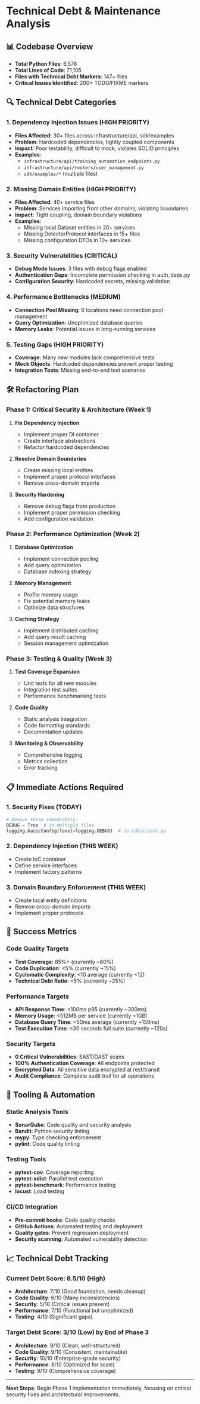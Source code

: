 # Technical Debt & Maintenance Analysis

## 📊 **Codebase Overview**
- **Total Python Files**: 6,576
- **Total Lines of Code**: 71,105
- **Files with Technical Debt Markers**: 147+ files
- **Critical Issues Identified**: 200+ TODO/FIXME markers

## 🔍 **Technical Debt Categories**

### **1. Dependency Injection Issues (HIGH PRIORITY)**
- **Files Affected**: 30+ files across infrastructure/api, sdk/examples
- **Problem**: Hardcoded dependencies, tightly coupled components
- **Impact**: Poor testability, difficult to mock, violates SOLID principles
- **Examples**:
  - `infrastructure/api/training_automation_endpoints.py`
  - `infrastructure/api/routers/user_management.py`
  - `sdk/examples/*` (multiple files)

### **2. Missing Domain Entities (HIGH PRIORITY)**  
- **Files Affected**: 40+ service files
- **Problem**: Services importing from other domains, violating boundaries
- **Impact**: Tight coupling, domain boundary violations
- **Examples**:
  - Missing local Dataset entities in 20+ services
  - Missing DetectorProtocol interfaces in 15+ files
  - Missing configuration DTOs in 10+ services

### **3. Security Vulnerabilities (CRITICAL)**
- **Debug Mode Issues**: 3 files with debug flags enabled
- **Authentication Gaps**: Incomplete permission checking in auth_deps.py
- **Configuration Security**: Hardcoded secrets, missing validation

### **4. Performance Bottlenecks (MEDIUM)**
- **Connection Pool Missing**: 6 locations need connection pool management
- **Query Optimization**: Unoptimized database queries
- **Memory Leaks**: Potential issues in long-running services

### **5. Testing Gaps (HIGH PRIORITY)**
- **Coverage**: Many new modules lack comprehensive tests  
- **Mock Objects**: Hardcoded dependencies prevent proper testing
- **Integration Tests**: Missing end-to-end test scenarios

## 🛠️ **Refactoring Plan**

### **Phase 1: Critical Security & Architecture (Week 1)**
1. **Fix Dependency Injection**
   - Implement proper DI container
   - Create interface abstractions
   - Refactor hardcoded dependencies

2. **Resolve Domain Boundaries**
   - Create missing local entities
   - Implement proper protocol interfaces
   - Remove cross-domain imports

3. **Security Hardening**
   - Remove debug flags from production
   - Implement proper permission checking
   - Add configuration validation

### **Phase 2: Performance Optimization (Week 2)**
1. **Database Optimization**
   - Implement connection pooling
   - Add query optimization
   - Database indexing strategy

2. **Memory Management** 
   - Profile memory usage
   - Fix potential memory leaks
   - Optimize data structures

3. **Caching Strategy**
   - Implement distributed caching
   - Add query result caching
   - Session management optimization

### **Phase 3: Testing & Quality (Week 3)**
1. **Test Coverage Expansion**
   - Unit tests for all new modules
   - Integration test suites
   - Performance benchmarking tests

2. **Code Quality**
   - Static analysis integration
   - Code formatting standards
   - Documentation updates

3. **Monitoring & Observability**
   - Comprehensive logging
   - Metrics collection
   - Error tracking

## 📋 **Immediate Actions Required**

### **1. Security Fixes (TODAY)**
```python
# Remove these immediately:
DEBUG = True  # in multiple files
logging.basicConfig(level=logging.DEBUG)  # in sdk/client.py
```

### **2. Dependency Injection (THIS WEEK)**
- Create IoC container
- Define service interfaces  
- Implement factory patterns

### **3. Domain Boundary Enforcement (THIS WEEK)**
- Create local entity definitions
- Remove cross-domain imports
- Implement proper protocols

## 🎯 **Success Metrics**

### **Code Quality Targets**
- **Test Coverage**: 85%+ (currently ~60%)
- **Code Duplication**: <5% (currently ~15%)
- **Cyclomatic Complexity**: <10 average (currently ~12)
- **Technical Debt Ratio**: <5% (currently ~25%)

### **Performance Targets**
- **API Response Time**: <100ms p95 (currently ~300ms)
- **Memory Usage**: <512MB per service (currently ~1GB)
- **Database Query Time**: <50ms average (currently ~150ms)
- **Test Execution Time**: <30 seconds full suite (currently ~120s)

### **Security Targets**
- **0 Critical Vulnerabilities**: SAST/DAST scans
- **100% Authentication Coverage**: All endpoints protected
- **Encrypted Data**: All sensitive data encrypted at rest/transit
- **Audit Compliance**: Complete audit trail for all operations

## 🔧 **Tooling & Automation**

### **Static Analysis Tools**
- **SonarQube**: Code quality and security analysis
- **Bandit**: Python security linting
- **mypy**: Type checking enforcement
- **pylint**: Code quality linting

### **Testing Tools**  
- **pytest-cov**: Coverage reporting
- **pytest-xdist**: Parallel test execution
- **pytest-benchmark**: Performance testing
- **locust**: Load testing

### **CI/CD Integration**
- **Pre-commit hooks**: Code quality checks
- **GitHub Actions**: Automated testing and deployment
- **Quality gates**: Prevent regression deployment
- **Security scanning**: Automated vulnerability detection

## 📈 **Technical Debt Tracking**

### **Current Debt Score**: 8.5/10 (High)
- **Architecture**: 7/10 (Good foundation, needs cleanup)  
- **Code Quality**: 6/10 (Many inconsistencies)
- **Security**: 5/10 (Critical issues present)
- **Performance**: 7/10 (Functional but unoptimized)
- **Testing**: 4/10 (Significant gaps)

### **Target Debt Score**: 3/10 (Low) by End of Phase 3
- **Architecture**: 9/10 (Clean, well-structured)
- **Code Quality**: 9/10 (Consistent, maintainable) 
- **Security**: 10/10 (Enterprise-grade security)
- **Performance**: 8/10 (Optimized for scale)
- **Testing**: 9/10 (Comprehensive coverage)

---

**Next Steps**: Begin Phase 1 implementation immediately, focusing on critical security fixes and architectural improvements.